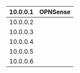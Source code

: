 
| 10.0.0.1 | OPNSense |
| -------- | -------- |
| 10.0.0.2 |          |
| 10.0.0.3 |          |
| 10.0.0.4 |          |
| 10.0.0.5 |          |
| 10.0.0.6 |          |
